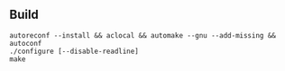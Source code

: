 ## Build
```console
autoreconf --install && aclocal && automake --gnu --add-missing && autoconf
./configure [--disable-readline]
make
```
